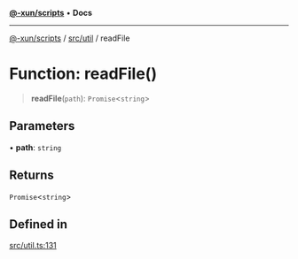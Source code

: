 [**@-xun/scripts**](../../../README.md) • **Docs**

***

[@-xun/scripts](../../../README.md) / [src/util](../README.md) / readFile

# Function: readFile()

> **readFile**(`path`): `Promise`\<`string`\>

## Parameters

• **path**: `string`

## Returns

`Promise`\<`string`\>

## Defined in

[src/util.ts:131](https://github.com/Xunnamius/xscripts/blob/b9218ee5f94be5da6a48d961950ed32307ad7f96/src/util.ts#L131)
